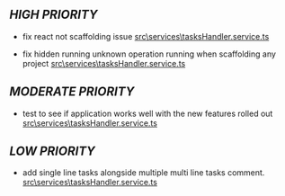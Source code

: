 ## ***HIGH PRIORITY***

+ fix react not scaffolding issue   [src\services\tasksHandler.service.ts](src\services\tasksHandler.service.ts)

+ fix hidden running unknown operation running when scaffolding any project   [src\services\tasksHandler.service.ts](src\services\tasksHandler.service.ts)

## ***MODERATE PRIORITY***

+ test to see if application works well with the new features rolled out   [src\services\tasksHandler.service.ts](src\services\tasksHandler.service.ts)

## ***LOW PRIORITY***

+ add single line tasks alongside multiple multi line tasks comment.   [src\services\tasksHandler.service.ts](src\services\tasksHandler.service.ts)

